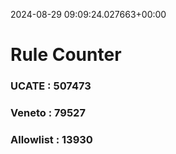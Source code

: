 2024-08-29 09:09:24.027663+00:00
# Rule Counter 
 ### UCATE : 507473

 ### Veneto : 79527

 ### Allowlist : 13930